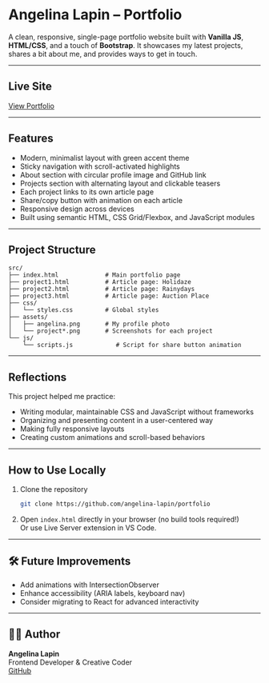 # Angelina Lapin – Portfolio

A clean, responsive, single-page portfolio website built with **Vanilla JS**, **HTML/CSS**, and a touch of **Bootstrap**. It showcases my latest projects, shares a bit about me, and provides ways to get in touch.

---

## Live Site

[View Portfolio](https://angelinalapin.netlify.app)

---

## Features

- Modern, minimalist layout with green accent theme
- Sticky navigation with scroll-activated highlights
- About section with circular profile image and GitHub link
- Projects section with alternating layout and clickable teasers
- Each project links to its own article page
- Share/copy button with animation on each article
- Responsive design across devices
- Built using semantic HTML, CSS Grid/Flexbox, and JavaScript modules

---

## Project Structure

```
src/
├── index.html             # Main portfolio page
├── project1.html          # Article page: Holidaze
├── project2.html          # Article page: Rainydays
├── project3.html          # Article page: Auction Place
├── css/
│   └── styles.css         # Global styles
├── assets/
│   ├── angelina.png       # My profile photo
│   └── project*.png       # Screenshots for each project
└── js/
    └── scripts.js            # Script for share button animation
```

---

## Reflections

This project helped me practice:

- Writing modular, maintainable CSS and JavaScript without frameworks
- Organizing and presenting content in a user-centered way
- Making fully responsive layouts
- Creating custom animations and scroll-based behaviors

---

## How to Use Locally

1. Clone the repository

   ```bash
   git clone https://github.com/angelina-lapin/portfolio
   ```

2. Open `index.html` directly in your browser (no build tools required!)  
   Or use Live Server extension in VS Code.

---

## 🛠️ Future Improvements

- Add animations with IntersectionObserver
- Enhance accessibility (ARIA labels, keyboard nav)
- Consider migrating to React for advanced interactivity

---

## 👩‍💻 Author

**Angelina Lapin**  
Frontend Developer & Creative Coder  
[GitHub](https://github.com/angelina-lapin)
